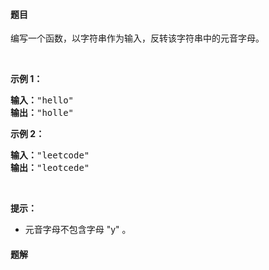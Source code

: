 #### 题目
<p>编写一个函数，以字符串作为输入，反转该字符串中的元音字母。</p>

<p>&nbsp;</p>

<p><strong>示例 1：</strong></p>

<pre><strong>输入：</strong>&quot;hello&quot;
<strong>输出：</strong>&quot;holle&quot;
</pre>

<p><strong>示例 2：</strong></p>

<pre><strong>输入：</strong>&quot;leetcode&quot;
<strong>输出：</strong>&quot;leotcede&quot;</pre>

<p>&nbsp;</p>

<p><strong>提示：</strong></p>

<ul>
	<li>元音字母不包含字母 &quot;y&quot; 。</li>
</ul>


 #### 题解